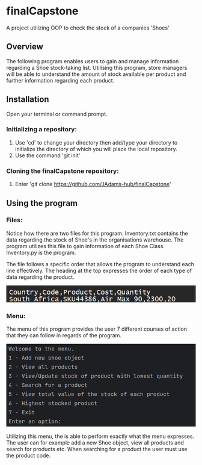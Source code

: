 # finalCapstone
A project utilizing OOP to check the stock of a companies 'Shoes'

## Overview
The following program enables users to gain and manage information regarding a Shoe stock-taking list.
Utilising this program, store managers will be able to understand the amount of stock available per product and further information regarding each product.



## Installation
Open your terminal or command prompt.
### Initializing a repository:
1) Use 'cd' to change your directory then add/type your directory to initialize the directory of which you will place the local repository.
2) Use the command 'git init'
### Cloning the finalCapstone repository:
1) Enter 'git clone https://github.com/JAdams-hub/finalCapstone'

## Using the program
### Files:
Notice how there are two files for this program.
Inventory.txt contains the data regarding the stock of Shoe's in the organisations warehouse. The program utilizes this file to gain information of each Shoe Class.
Inventory.py is the program.

The file follows a specific order that allows the program to understand each line effectively. The heading at the top expresses the order of each type of data regarding the product.

![inventoryText.png](inventoryText.png)

### Menu:
The menu of this program provides the user 7 different courses of action that they can follow in regards of the program.

![ProgramMenu.png](ProgramMenu.png)

Utilizing this menu, the is able to perform exactly what the menu expresses. The user can for example add a new Shoe object, view all products and search for products etc.
When searching for a product the user must use the product code. 
